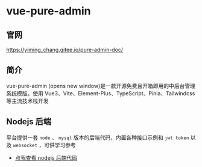 # vue-pure-admin

## 官网

https://yiming_chang.gitee.io/pure-admin-doc/

## 简介

vue-pure-admin (opens new window)是一款开源免费且开箱即用的中后台管理系统模版。使用 Vue3、Vite、Element-Plus、TypeScript、Pinia、Tailwindcss 等主流技术栈开发

## Nodejs 后端

平台提供一套 `node` 、 `mysql` 版本的后端代码，内置各种接口示例和 `jwt token` 以及 `websocket` ，可供学习参考

- [点我查看 nodejs 后端代码](https://github.com/pure-admin/pure-admin-backend)